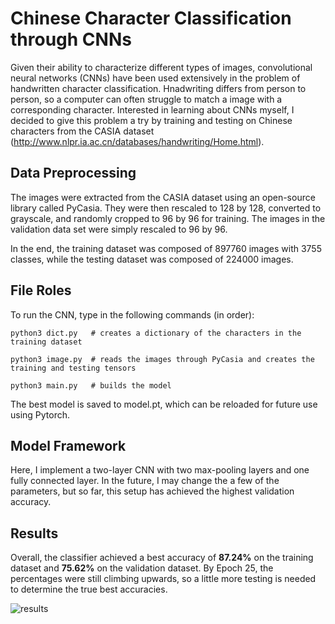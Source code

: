 # Chinese Character Classification through CNNs

Given their ability to characterize different types of images, convolutional neural networks (CNNs) have been used extensively in the problem of handwritten character classification. Hnadwriting differs from person to person, so a computer can often struggle to match a image with a corresponding character. Interested in learning about CNNs myself, I decided to give this problem a try by training and testing on Chinese characters from the CASIA dataset (http://www.nlpr.ia.ac.cn/databases/handwriting/Home.html).

## Data Preprocessing

The images were extracted from the CASIA dataset using an open-source library called PyCasia. They were then rescaled to 128 by 128, converted to grayscale, and randomly cropped to 96 by 96 for training. The images in the validation data set were simply rescaled to 96 by 96.

In the end, the training dataset was composed of 897760 images with 3755 classes, while the testing dataset was composed of 224000 images.

## File Roles

To run the CNN, type in the following commands (in order):
```
python3 dict.py   # creates a dictionary of the characters in the training dataset

python3 image.py  # reads the images through PyCasia and creates the training and testing tensors

python3 main.py   # builds the model
```

The best model is saved to model.pt, which can be reloaded for future use using Pytorch.

## Model Framework

Here, I implement a two-layer CNN with two max-pooling layers and one fully connected layer. In the future, I may change the a few of the parameters, but so far, this setup has achieved the highest validation accuracy.

## Results

Overall, the classifier achieved a best accuracy of **87.24%** on the training dataset and **75.62%** on the validation dataset. By Epoch 25, the percentages were still climbing upwards, so a little more testing is needed to determine the true best accuracies.

![results](https://raw.githubusercontent.com/williamhu99/chinese-character-classifier/master/Images/results.png)
